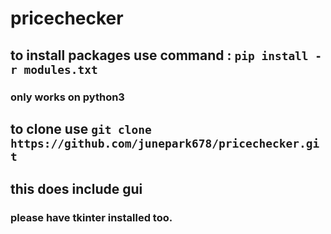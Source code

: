 # pricechecker

## to install packages use command : `pip install -r modules.txt`

### only works on python3

## to clone use `git clone https://github.com/junepark678/pricechecker.git`


## this does include gui 

### please have tkinter installed too.
